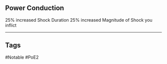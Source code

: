 ## Power Conduction
25% increased Shock Duration
25% increased Magnitude of Shock you inflict

---
## Tags
#Notable
#PoE2
